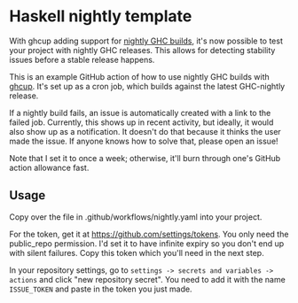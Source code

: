 # Haskell nightly template
With ghcup adding support for [nightly GHC builds](https://github.com/haskell/ghcup-hs/pull/825),
it's now possible to test your project with nightly GHC releases.
This allows for detecting stability issues before a stable release happens.

This is an example GitHub action of how to use nightly GHC builds
with [ghcup](https://www.haskell.org/ghcup/).
It's set up as a cron job,
which builds against the latest GHC-nightly release.

If a nightly build fails, an issue is automatically created
with a link to the failed job.
Currently, this shows up in recent activity,
but ideally, it would also show up as a notification.
It doesn't do that because it thinks the user made the issue.
If anyone knows how to solve that, please open an issue!

Note that I set it to once a week; otherwise, it'll burn
through one's GitHub action allowance fast.


## Usage

Copy over the file in .github/workflows/nightly.yaml
into your project.

For the token, get it at https://github.com/settings/tokens.
You only need the public_repo permission.
I'd set it to have infinite expiry so you don't end
up with silent failures.
Copy this token which you'll need in the next step.

In your repository settings,
go to `settings -> secrets and variables -> actions`
and click "new repository secret".
You need to add it with the name `ISSUE_TOKEN`
and paste in the token you just made.
